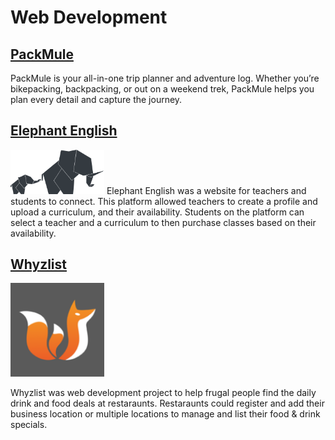 # Web Development

## [PackMule]()
PackMule is your all-in-one trip planner and adventure log. Whether you’re bikepacking, backpacking, or out on a weekend trek, PackMule helps you plan every detail and capture the journey.

## [Elephant English]()
<img src=".resources/elephant-english.png" width="150" />
Elephant English was a website for teachers and students to connect. This platform allowed teachers to create a profile and upload a curriculum, and their availability. Students on the platform can select a teacher and a curriculum to then purchase classes based on their availability.

## [Whyzlist]()
<img src="https://github.com/jeffreyzeller/CybersecurityPortfolio/blob/9516ef7e0b585ff0f6b5508282c5ec0cb81ad7df/Web%20Development/.resources/whyzlist.png" width="150" />

Whyzlist was web development project to help frugal people find the daily drink and food deals at restaraunts. Restaraunts could register and add their business location or multiple locations to manage and list their food & drink specials.
